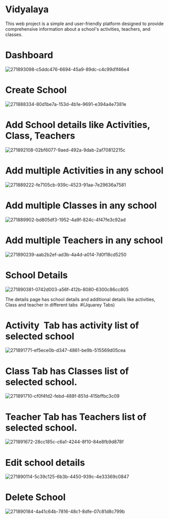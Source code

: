 
# Vidyalaya
This web project is a simple and user-friendly platform designed to provide comprehensive information about a school's activities, teachers, and classes.
# Dashboard

![271893098-c5ddc476-6694-45a9-89dc-c4c99d1f46e4](https://github.com/Patolbabu131/Vidyalaya/assets/97328289/bf0dfe70-e95b-4ef5-8097-72e9dcf43540)

# Create School

![271888334-80d1be7a-153d-4b1e-9691-e394a4e7381e](https://github.com/Patolbabu131/Vidyalaya/assets/97328289/13e45180-3e0d-4c35-9d2c-006d2d74dbf6)

# Add School details like Activities, Class, Teachers


![271892108-02bf6077-9aed-492a-9dab-2af70812215c](https://github.com/Patolbabu131/Vidyalaya/assets/97328289/5d11aad8-d62f-484a-999a-bc37979d7119)

# Add multiple Activities in any school 

![271889222-fe7105cb-939c-4523-91aa-7e29636a7581](https://github.com/Patolbabu131/Vidyalaya/assets/97328289/6d7086be-2d32-4eb7-b2fd-bda51ec11e26)

# Add multiple Classes in any school 
![271889902-bd805df3-1952-4a9f-824c-4f47fe3c92ad](https://github.com/Patolbabu131/Vidyalaya/assets/97328289/ffb34cdc-063e-45f6-87fa-8aaaaadc4a48)


# Add multiple Teachers in any school 

![271890239-aab2b2ef-ad3b-4a4d-a014-7d0f18cd5250](https://github.com/Patolbabu131/Vidyalaya/assets/97328289/a44f94e5-7462-4bdb-91b4-2a7678011b1e)

# School Details
![271890381-0742d003-a56f-412b-8080-6300c86cc805](https://github.com/Patolbabu131/Vidyalaya/assets/97328289/5996f374-9f2a-4bf1-8135-035a67c54b16)

The details page has school details and additional details like activities, Class and teacher in different tabs 
#(Jquarey Tabs)
# Activity  Tab has activity list of selected school
![271891771-ef5ece0b-d347-4861-be9b-515569d05cea](https://github.com/Patolbabu131/Vidyalaya/assets/97328289/9938be11-0e68-47c8-8a23-98046f55bad9)

# Class Tab has Classes list of selected school.

![271891710-cf0f4fd2-febd-488f-851d-415bffbc3c09](https://github.com/Patolbabu131/Vidyalaya/assets/97328289/6aaeb04c-b9a3-472a-92a1-5151e9886f7a)


# Teacher Tab has Teachers list of selected school.


![271891672-28cc185c-c6a1-4244-8f10-84e8fb9d878f](https://github.com/Patolbabu131/Vidyalaya/assets/97328289/2bd0aadd-46c1-42c6-9a8b-d0f95fa8db52)

# Edit school details
![271890114-5c39c125-6b3b-4450-939c-4e33369c0847](https://github.com/Patolbabu131/Vidyalaya/assets/97328289/948fe5d3-4e5f-4d78-8485-e9473175b083)

# Delete School
![271890184-4a41c64b-7816-48c1-8dfe-07c81d8c799b](https://github.com/Patolbabu131/Vidyalaya/assets/97328289/109acb4f-4448-448d-bfaa-edd0bb5e4a43)
